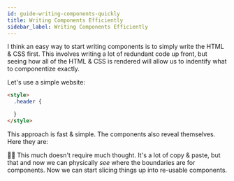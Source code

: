 ```yaml
---
id: guide-writing-components-quickly
title: Writing Components Efficiently
sidebar_label: Writing Components Efficiently
---
```



I think an easy way to start writing components is to simply write the HTML & CSS first. This involves writing a lot of redundant code up front, but seeing how all of the HTML & CSS is rendered will allow us to indentify what to componentize exactly.

Let's use a simple website:

```html live
<style>
  .header {

  }
</style>


```

This approach is fast & simple. The components also reveal themselves. Here they are:

☝🏻 This much doesn't require much thought. It's a lot of copy & paste, but that  and now we can physically _see_ where the boundaries are for components. Now we can start slicing things up into re-usable components.